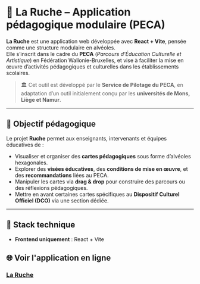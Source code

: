 # 🐝 La Ruche – Application pédagogique modulaire (PECA)

**La Ruche** est une application web développée avec **React + Vite**, pensée comme une structure modulaire en alvéoles.  
Elle s’inscrit dans le cadre du **PECA** (_Parcours d’Éducation Culturelle et Artistique_) en Fédération Wallonie-Bruxelles, et vise à faciliter la mise en œuvre d’activités pédagogiques et culturelles dans les établissements scolaires.

> 🏛️ Cet outil est développé par le **Service de Pilotage du PECA**, en adaptation d’un outil initialement conçu par les **universités de Mons, Liège et Namur**.

---

## 🎯 Objectif pédagogique

Le projet **Ruche** permet aux enseignants, intervenants et équipes éducatives de :

- Visualiser et organiser des **cartes pédagogiques** sous forme d’alvéoles hexagonales.
- Explorer des **visées éducatives**, des **conditions de mise en œuvre**, et des **recommandations** liées au PECA.
- Manipuler les cartes via **drag & drop** pour construire des parcours ou des réflexions pédagogiques.
- Mettre en avant certaines cartes spécifiques au **Dispositif Culturel Officiel (DCO)** via une section dédiée.

---

## 🧰 Stack technique

- **Frontend uniquement** : React + Vite

## 🌐 Voir l'application en ligne

### [La Ruche](https://la-ruche.netlify.app/)
